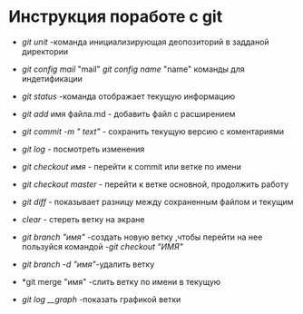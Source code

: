 # Инструкция поработе с git 

 * *git unit* -команда инициализирующая деопозиторий в задданой директории

 * *git config mail* "mail" *git config name* "name" команды для индетификации


 * *git status* -команда отображает текущую информацию

 * *git add* имя файла.md - добавить файл с расширением 

 * *git commit -m " text"* - сохранить текущую версию с коментариями

 * *git log* - посмотреть изменения

 * *git checkout имя* - перейти к commit  или ветке по имени

 * *git checkout master* - перейти к ветке основной, продолжить работу

 * *git diff* - показывает разницу между сохраненным файлом и текущим

 * *clear* - стереть ветку на экране

 * *git branch "имя"* -создать новую ветку ,чтобы перейти на нее пользуйся командой -*git checkout "ИМЯ"*

 * *git branch -d "имя"*-удалить ветку

 * *git merge "имя" -слить ветку по имени в текущую

* *git log __graph* -показать графикой ветки












 
 
